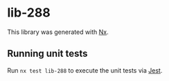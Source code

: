 # lib-288

This library was generated with [Nx](https://nx.dev).

## Running unit tests

Run `nx test lib-288` to execute the unit tests via [Jest](https://jestjs.io).
